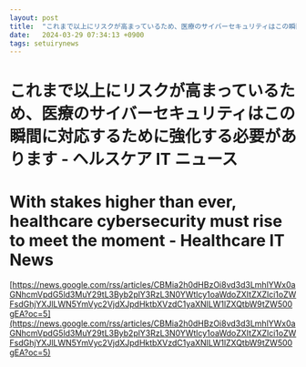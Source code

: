 ```yaml
---
layout: post
title:  "これまで以上にリスクが高まっているため、医療のサイバーセキュリティはこの瞬間に対応するために強化する必要があります - ヘルスケア IT ニュース"
date:   2024-03-29 07:34:13 +0900
tags: setuirynews 
---
```


# これまで以上にリスクが高まっているため、医療のサイバーセキュリティはこの瞬間に対応するために強化する必要があります - ヘルスケア IT ニュース



# With stakes higher than ever, healthcare cybersecurity must rise to meet the moment - Healthcare IT News

[https://news.google.com/rss/articles/CBMia2h0dHBzOi8vd3d3LmhlYWx0aGNhcmVpdG5ld3MuY29tL3Byb2plY3RzL3N0YWtlcy1oaWdoZXItZXZlci1oZWFsdGhjYXJlLWN5YmVyc2VjdXJpdHktbXVzdC1yaXNlLW1lZXQtbW9tZW500gEA?oc=5](https://news.google.com/rss/articles/CBMia2h0dHBzOi8vd3d3LmhlYWx0aGNhcmVpdG5ld3MuY29tL3Byb2plY3RzL3N0YWtlcy1oaWdoZXItZXZlci1oZWFsdGhjYXJlLWN5YmVyc2VjdXJpdHktbXVzdC1yaXNlLW1lZXQtbW9tZW500gEA?oc=5)

